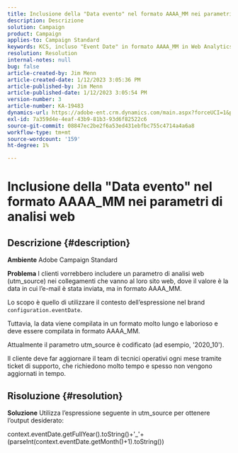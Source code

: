 ```yaml
---
title: Inclusione della "Data evento" nel formato AAAA_MM nei parametri di analisi web
description: Descrizione
solution: Campaign
product: Campaign
applies-to: Campaign Standard
keywords: KCS, incluso "Event Date" in formato AAAA_MM in Web Analytics Parameters, Adobe Campaign Standard, ACS
resolution: Resolution
internal-notes: null
bug: false
article-created-by: Jim Menn
article-created-date: 1/12/2023 3:05:36 PM
article-published-by: Jim Menn
article-published-date: 1/12/2023 3:05:54 PM
version-number: 3
article-number: KA-19483
dynamics-url: https://adobe-ent.crm.dynamics.com/main.aspx?forceUCI=1&pagetype=entityrecord&etn=knowledgearticle&id=e091d78d-8a92-ed11-aad1-6045bd0065f9
exl-id: 7a359d4e-4eaf-43b9-81b3-93d6f82522c6
source-git-commit: 08847ec2be2f6a53ed431ebfbc755c4714a4a6a8
workflow-type: tm+mt
source-wordcount: '159'
ht-degree: 1%

---
```


# Inclusione della &quot;Data evento&quot; nel formato AAAA_MM nei parametri di analisi web

## Descrizione {#description}


<b>Ambiente</b>
Adobe Campaign Standard

<b>Problema</b>
I clienti vorrebbero includere un parametro di analisi web (utm_source) nei collegamenti che vanno al loro sito web, dove il valore è la data in cui l’e-mail è stata inviata, ma in formato AAAA_MM.

Lo scopo è quello di utilizzare il contesto dell’espressione nel brand `configuration.eventDate`.

Tuttavia, la data viene compilata in un formato molto lungo e laborioso e deve essere compilata in formato AAAA_MM.

Attualmente il parametro utm_source è codificato (ad esempio, &#39;2020_10&#39;).

Il cliente deve far aggiornare il team di tecnici operativi ogni mese tramite ticket di supporto, che richiedono molto tempo e spesso non vengono aggiornati in tempo.


## Risoluzione {#resolution}


<b>Soluzione</b>
Utilizza l’espressione seguente in utm_source per ottenere l’output desiderato:

context.eventDate.getFullYear().toString()+&#39;_&#39;+(parseInt(context.eventDate.getMonth()+1).toString())
